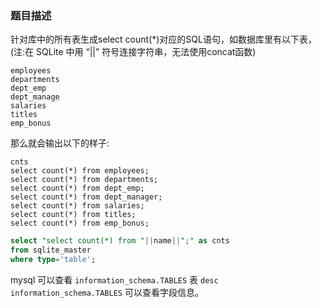 ### 题目描述
针对库中的所有表生成select count(*)对应的SQL语句，如数据库里有以下表，
(注:在 SQLite 中用 “||” 符号连接字符串，无法使用concat函数)
```
employees
departments
dept_emp
dept_manage
salaries
titles
emp_bonus
```

那么就会输出以下的样子:

``` 
cnts
select count(*) from employees;
select count(*) from departments;
select count(*) from dept_emp;
select count(*) from dept_manager;
select count(*) from salaries;
select count(*) from titles;
select count(*) from emp_bonus;
```

```sql
select "select count(*) from "||name||";" as cnts
from sqlite_master
where type='table';
```

mysql 可以查看 `information_schema.TABLES` 表
`desc information_schema.TABLES` 可以查看字段信息。